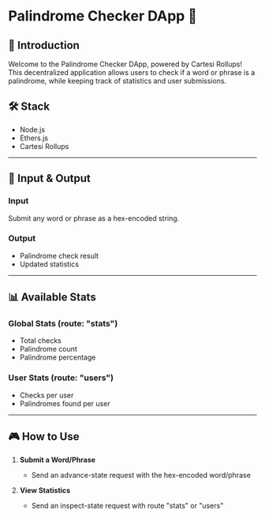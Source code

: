 # Palindrome Checker DApp 🔄

## 🌟 Introduction

Welcome to the Palindrome Checker DApp, powered by Cartesi Rollups! This decentralized application allows users to check if a word or phrase is a palindrome, while keeping track of statistics and user submissions.

## 🛠️ Stack

- Node.js
- Ethers.js
- Cartesi Rollups

---

## 🔢 Input & Output

### Input

Submit any word or phrase as a hex-encoded string.

### Output

- Palindrome check result
- Updated statistics

---

## 📊 Available Stats

### Global Stats (route: "stats")

- Total checks
- Palindrome count
- Palindrome percentage

### User Stats (route: "users")

- Checks per user
- Palindromes found per user

---

## 🎮 How to Use

1. **Submit a Word/Phrase**

   - Send an advance-state request with the hex-encoded word/phrase

2. **View Statistics**
   - Send an inspect-state request with route "stats" or "users"

